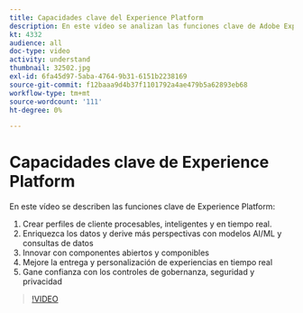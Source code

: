 ```yaml
---
title: Capacidades clave del Experience Platform
description: En este vídeo se analizan las funciones clave de Adobe Experience Platform& crear perfiles de clientes procesables, inteligentes y en tiempo real; enriquecer datos y obtener más información con modelos AI/ML y consultas de datos; innovar con componentes abiertos y componibles; mejorar la entrega y personalización de experiencias en tiempo real; y ganar confianza con controles de gobernanza, seguridad y privacidad.
kt: 4332
audience: all
doc-type: video
activity: understand
thumbnail: 32502.jpg
exl-id: 6fa45d97-5aba-4764-9b31-6151b2238169
source-git-commit: f12baaa9d4b37f1101792a4ae479b5a62893eb68
workflow-type: tm+mt
source-wordcount: '111'
ht-degree: 0%

---
```


# Capacidades clave de Experience Platform

En este vídeo se describen las funciones clave de Experience Platform:

1. Crear perfiles de cliente procesables, inteligentes y en tiempo real.
1. Enriquezca los datos y derive más perspectivas con modelos AI/ML y consultas de datos
1. Innovar con componentes abiertos y componibles
1. Mejore la entrega y personalización de experiencias en tiempo real
1. Gane confianza con los controles de gobernanza, seguridad y privacidad

>[!VIDEO](https://video.tv.adobe.com/v/3428505?quality=12&learn=on&captions=spa)
